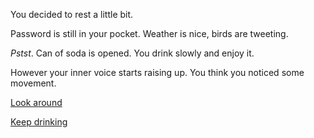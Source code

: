 You decided to rest a little bit. 

Password is still in your pocket. Weather is nice, birds are tweeting. 

*Pstst*. Can of soda is opened. You drink slowly and enjoy it. 

However your inner voice starts raising up. You think you noticed some movement. 

[Look around](outside1/outside.md)

[Keep drinking](outside2/outside.md)